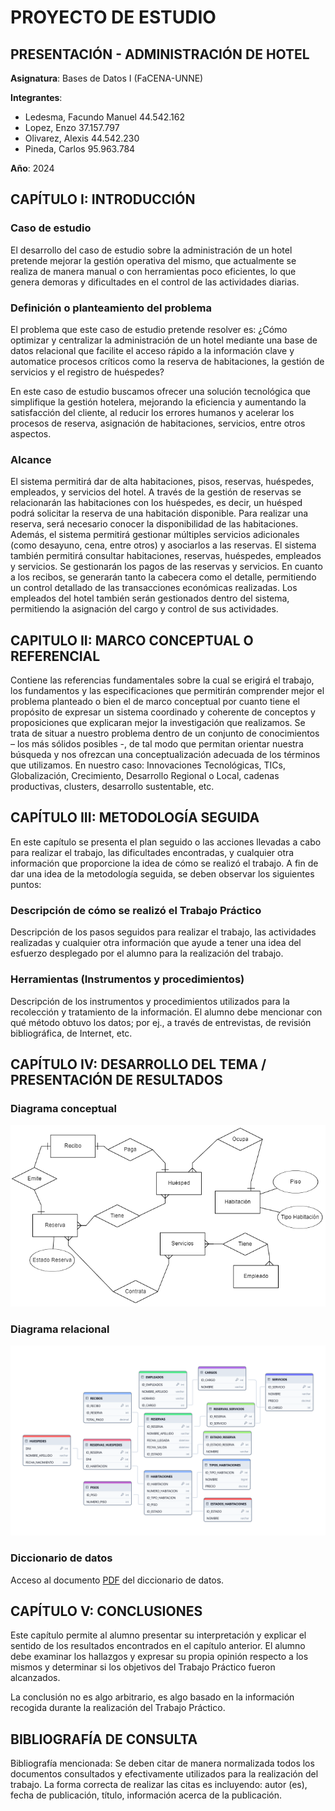 # PROYECTO DE ESTUDIO

## PRESENTACIÓN - ADMINISTRACIÓN DE HOTEL

**Asignatura**: Bases de Datos I (FaCENA-UNNE)

**Integrantes**:

- Ledesma, Facundo Manuel 44.542.162
- Lopez, Enzo 37.157.797
- Olivarez, Alexis 44.542.230
- Pineda, Carlos 95.963.784

**Año**: 2024

## CAPÍTULO I: INTRODUCCIÓN
### Caso de estudio
El desarrollo del caso de estudio sobre la administración de un hotel pretende mejorar la gestión operativa del mismo, que actualmente se realiza de manera manual o con herramientas poco eficientes, lo que genera demoras y dificultades en el control de las actividades diarias.

### Definición o planteamiento del problema
El problema que este caso de estudio pretende resolver es: ¿Cómo optimizar y centralizar la administración de un hotel mediante una base de datos relacional que facilite el acceso rápido a la información clave y automatice procesos críticos como la reserva de habitaciones, la gestión de servicios y el registro de huéspedes?

En este caso de estudio buscamos ofrecer una solución tecnológica que simplifique la gestión hotelera, mejorando la eficiencia y aumentando la satisfacción del cliente, al reducir los errores humanos y acelerar los procesos de reserva, asignación de habitaciones, servicios, entre otros aspectos.

### Alcance
El sistema permitirá dar de alta habitaciones, pisos, reservas, huéspedes, empleados, y servicios del hotel. A través de la gestión de reservas se relacionarán las habitaciones con los huéspedes, es decir, un huésped podrá solicitar la reserva de una habitación disponible.
Para realizar una reserva, será necesario conocer la disponibilidad de las habitaciones. Además, el sistema permitirá gestionar múltiples servicios adicionales (como desayuno, cena, entre otros) y asociarlos a las reservas.
El sistema también permitirá consultar habitaciones, reservas, huéspedes, empleados y servicios. Se gestionarán los pagos de las reservas y servicios.
En cuanto a los recibos, se generarán tanto la cabecera como el detalle, permitiendo un control detallado de las transacciones económicas realizadas.
Los empleados del hotel también serán gestionados dentro del sistema, permitiendo la asignación del cargo y control de sus actividades.

## CAPITULO II: MARCO CONCEPTUAL O REFERENCIAL

Contiene las referencias fundamentales sobre la cual se erigirá el trabajo, los fundamentos y las
especificaciones que permitirán comprender mejor el problema planteado o bien el de marco
conceptual por cuanto tiene el propósito de expresar un sistema coordinado y coherente de
conceptos y proposiciones que explicaran mejor la investigación que realizamos. Se trata de
situar a nuestro problema dentro de un conjunto de conocimientos – los más sólidos posibles -,
de tal modo que permitan orientar nuestra búsqueda y nos ofrezcan una conceptualización
adecuada de los términos que utilizamos. En nuestro caso: Innovaciones Tecnológicas, TICs,
Globalización, Crecimiento, Desarrollo Regional o Local, cadenas productivas, clusters,
desarrollo sustentable, etc.

## CAPÍTULO III: METODOLOGÍA SEGUIDA

En este capítulo se presenta el plan seguido o las acciones llevadas a cabo para realizar el trabajo,
las dificultades encontradas, y cualquier otra información que proporcione la idea de cómo se
realizó el trabajo.
A fin de dar una idea de la metodología seguida, se deben observar los siguientes puntos:

### Descripción de cómo se realizó el Trabajo Práctico

Descripción de los pasos seguidos para realizar el trabajo, las actividades realizadas y
cualquier otra información que ayude a tener una idea del esfuerzo desplegado por el
alumno para la realización del trabajo.

### Herramientas (Instrumentos y procedimientos)

Descripción de los instrumentos y procedimientos utilizados para la recolección y
tratamiento de la información. El alumno debe mencionar con qué método obtuvo los
datos; por ej., a través de entrevistas, de revisión bibliográfica, de Internet, etc.

## CAPÍTULO IV: DESARROLLO DEL TEMA / PRESENTACIÓN DE RESULTADOS
### Diagrama conceptual

![diagrama_conceptual](/docs/image_conceptual.png)

### Diagrama relacional

![diagrama_relacional](/docs/image_relational.png)

### Diccionario de datos

Acceso al documento [PDF](docs/diccionario_datos.pdf) del diccionario de datos.

<!-- ### Desarrollo TEMA 1 "----"

Fusce auctor finibus lectus, in aliquam orci fermentum id. Fusce sagittis lacus ante, et sodales eros porta interdum. Donec sed lacus et eros condimentum posuere.

> Acceder a la siguiente carpeta para la descripción completa del tema [tema_1](script/tema01_nombre_tema) -->

## CAPÍTULO V: CONCLUSIONES

Este capítulo permite al alumno presentar su interpretación y explicar el sentido de los
resultados encontrados en el capítulo anterior. El alumno debe examinar los hallazgos y expresar
su propia opinión respecto a los mismos y determinar si los objetivos del Trabajo Práctico fueron
alcanzados.

La conclusión no es algo arbitrario, es algo basado en la información recogida durante la
realización del Trabajo Práctico.

## BIBLIOGRAFÍA DE CONSULTA

Bibliografía mencionada: Se deben citar de manera normalizada todos los documentos
consultados y efectivamente utilizados para la realización del trabajo. La forma correcta de
realizar las citas es incluyendo: autor (es), fecha de publicación, título, información acerca de la
publicación.
